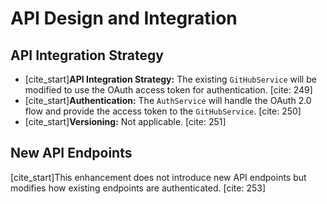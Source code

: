 # API Design and Integration

## API Integration Strategy

-   [cite_start]**API Integration Strategy:** The existing `GitHubService` will be modified to use the OAuth access token for authentication. [cite: 249]
-   [cite_start]**Authentication:** The `AuthService` will handle the OAuth 2.0 flow and provide the access token to the `GitHubService`. [cite: 250]
-   [cite_start]**Versioning:** Not applicable. [cite: 251]

## New API Endpoints

[cite_start]This enhancement does not introduce new API endpoints but modifies how existing endpoints are authenticated. [cite: 253]
